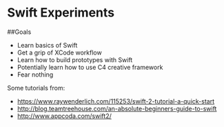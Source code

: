 # Swift Experiments

##Goals
- Learn basics of Swift  
- Get a grip of XCode workflow  
- Learn how to build prototypes with Swift  
- Potentially learn how to use C4 creative framework  
- Fear nothing  

Some tutorials from:
- https://www.raywenderlich.com/115253/swift-2-tutorial-a-quick-start  
- http://blog.teamtreehouse.com/an-absolute-beginners-guide-to-swift  
- http://www.appcoda.com/swift2/  